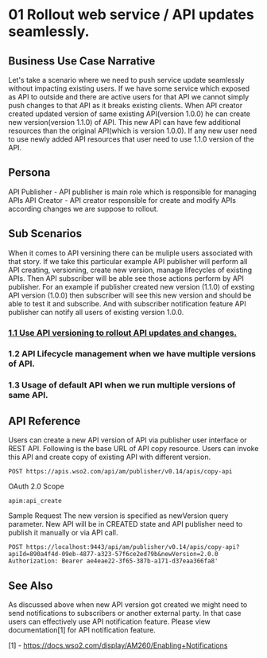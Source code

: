 # 01 Rollout web service / API updates seamlessly. 

## Business Use Case Narrative
Let's take a scenario where we need to push service update seamlessly without impacting existing users.  If we have some service which exposed as API to outside and there are active users for that API we cannot simply push changes to that API as it breaks existing clients. When API creator created updated version of same existing API(version 1.0.0) he can create new version(version 1.1.0) of API. This new API can have few additional resources than the original API(which is version 1.0.0). If any new user need to use newly added API resources that user need to use 1.1.0 version of the API. 

## Persona
API Publisher - API publisher is main role which is responsible for managing APIs 
API Creator - API creator responsible for create and modify APIs according changes we are suppose to rollout. 


## Sub Scenarios
When it comes to API versining there can be muliple users associated with that story. If we take this particular example API publisher will perform all API creating, versioning, create new version, manage lifecycles of existing APIs. Then API subscriber will be able see those actions perform by API publisher. For an example if publisher created new version (1.1.0) of exsting API version (1.0.0) then subscriber will see this new version and should be able to test it and subscribe. And with subscriber notification feature API publisher can notify all users of existing version 1.0.0. 

### [1.1 Use API versioning to rollout API updates and changes.](https://github.com/wso2/product-apim/tree/product-scenarios/product-scenarios/1-api-updates-using-new-versions/1.1-manage-api-versions)
### 1.2 API Lifecycle management when we have multiple versions of API.
### 1.3 Usage of default API when we run multiple versions of same API.


## API Reference
Users can create a new API version of API via publisher user interface or REST API. Following is the base URL of API copy resource. Users can invoke this API and create copy of existing API with different version.

``` 
POST https://apis.wso2.com/api/am/publisher/v0.14/apis/copy-api
```

OAuth 2.0 Scope
``` 
apim:api_create
```

Sample Request 
The new version is specified as newVersion query parameter. New API will be in CREATED state and API publisher need to publish it manually or via API call.
```
POST https://localhost:9443/api/am/publisher/v0.14/apis/copy-api?apiId=890a4f4d-09eb-4877-a323-57f6ce2ed79b&newVersion=2.0.0 Authorization: Bearer ae4eae22-3f65-387b-a171-d37eaa366fa8'
```

## See Also
As discussed above when new API version got created we might need to send notifications to subscribers or another external party. In that case users can effectively use API notification feature. Please view documentation[1] for API notification feature.

[1] - https://docs.wso2.com/display/AM260/Enabling+Notifications


